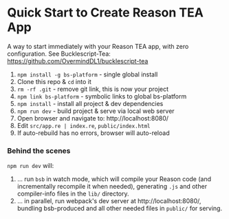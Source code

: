 Quick Start to Create Reason TEA App
===

A way to start immediately with your Reason TEA app, with zero configuration. See Bucklescript-Tea: https://github.com/OvermindDL1/bucklescript-tea

1. `npm install -g bs-platform` - single global install
1. Clone this repo & `cd` into it
1. `rm -rf .git` - remove git link, this is now your project
1. `npm link bs-platform` - symbolic links to global bs-platform
2. `npm install` - install all project & dev dependencies
3. `npm run dev` - build project & serve via local web server
4. Open browser and navigate to: http://localhost:8080/
5. Edit `src/app.re | index.re`, `public/index.html`
6. If auto-rebuild has no errors, browser will auto-reload


### Behind the scenes

`npm run dev` will:

1. ... run `bsb` in watch mode, which will compile your Reason code (and incrementally recompile it when needed), generating `.js` and other compiler-info files in the `lib/` directory.
2. ... in parallel, run webpack's dev server at http://localhost:8080/, bundling bsb-produced and all other needed files in `public/` for serving.




